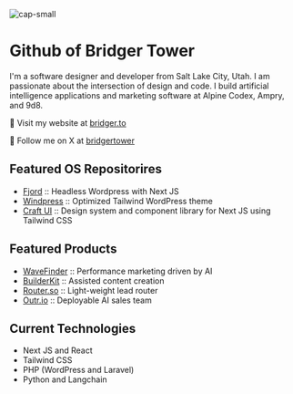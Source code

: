![cap-small](https://github.com/brijr/brijr/assets/57158102/06f320c3-4ee4-4277-8855-912b779eb10b)

# Github of Bridger Tower

I'm a software designer and developer from Salt Lake City, Utah. I am passionate about the intersection of design and code. I build artificial intelligence applications and marketing software at Alpine Codex, Ampry, and 9d8. 

🔗 Visit my website at [bridger.to](https://bridger.to)

🔗 Follow me on X at [bridgertower](https://x.com/bridgertower)

## Featured OS Repositorires

- [Fjord](https://github.com/9d8dev/fjord) :: Headless Wordpress with Next JS 
- [Windpress](https://github.com/alpinecodex/windpress) :: Optimized Tailwind WordPress theme
- [Craft UI](https://github.com/9d8dev/craft-ui) :: Design system and component library for Next JS using Tailwind CSS

## Featured Products 

- [WaveFinder](https://wavefinder.io) :: Performance marketing driven by AI
- [BuilderKit](https://builderkit.io) :: Assisted content creation
- [Router.so](https://router.so) :: Light-weight lead router
- [Outr.io](https://outr.io) :: Deployable AI sales team

## Current Technologies 

- Next JS and React
- Tailwind CSS
- PHP (WordPress and Laravel) 
- Python and Langchain
